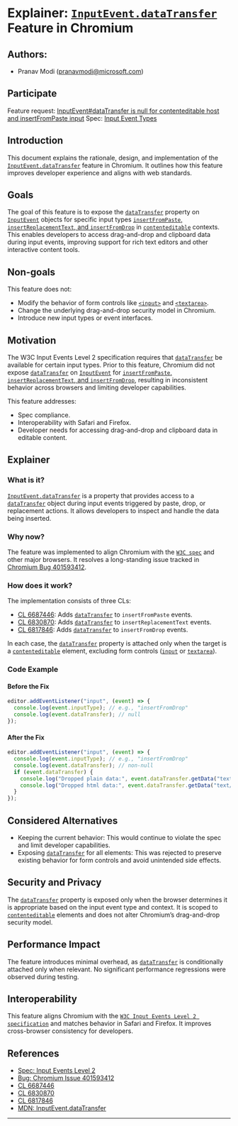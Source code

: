 # Explainer: [`InputEvent.dataTransfer`](https://w3c.github.io/input-events/#dom-inputevent-datatransfer) Feature in Chromium

## Authors:
- Pranav Modi (pranavmodi@microsoft.com)

## Participate
Feature request: [InputEvent#dataTransfer is null for contenteditable host and insertFromPaste input](https://issues.chromium.org/issues/401593412)
Spec: [Input Event Types](https://w3c.github.io/input-events/#overview)

## Introduction
This document explains the rationale, design, and implementation of the [`InputEvent.dataTransfer`](https://w3c.github.io/input-events/#dom-inputevent-datatransfer) feature in Chromium. It outlines how this feature improves developer experience and aligns with web standards.

## Goals
The goal of this feature is to expose the [`dataTransfer`](https://html.spec.whatwg.org/multipage/dnd.html#datatransfer) property on [`InputEvent`](https://w3c.github.io/input-events/#interface-InputEvent) objects for specific input types [`insertFromPaste`, `insertReplacementText`, and `insertFromDrop`](https://w3c.github.io/input-events/#overview) in [`contenteditable`](https://html.spec.whatwg.org/multipage/interaction.html#attr-contenteditable) contexts. This enables developers to access drag-and-drop and clipboard data during input events, improving support for rich text editors and other interactive content tools.

## Non-goals
This feature does not:
- Modify the behavior of form controls like [`<input>`](https://html.spec.whatwg.org/multipage/input.html#the-input-element) and [`<textarea>`](https://html.spec.whatwg.org/multipage/form-elements.html#the-textarea-element).
- Change the underlying drag-and-drop security model in Chromium.
- Introduce new input types or event interfaces.

## Motivation
The W3C Input Events Level 2 specification requires that [`dataTransfer`](https://html.spec.whatwg.org/multipage/dnd.html#datatransfer) be available for certain input types. Prior to this feature, Chromium did not expose [`dataTransfer`](https://html.spec.whatwg.org/multipage/dnd.html#datatransfer) on [`InputEvent`](https://w3c.github.io/input-events/#interface-InputEvent) for [`insertFromPaste`, `insertReplacementText`, and `insertFromDrop`](https://w3c.github.io/input-events/#overview), resulting in inconsistent behavior across browsers and limiting developer capabilities.

This feature addresses:
- Spec compliance.
- Interoperability with Safari and Firefox.
- Developer needs for accessing drag-and-drop and clipboard data in editable content.

## Explainer
### What is it?
[`InputEvent.dataTransfer`](https://w3c.github.io/input-events/#dom-inputevent-datatransfer) is a property that provides access to a [`dataTransfer`](https://html.spec.whatwg.org/multipage/dnd.html#datatransfer) object during input events triggered by paste, drop, or replacement actions. It allows developers to inspect and handle the data being inserted.

### Why now?
The feature was implemented to align Chromium with the [`W3C spec`](https://www.w3.org/TR/input-events-2/) and other major browsers. It resolves a long-standing issue tracked in [Chromium Bug 401593412](https://issues.chromium.org/issues/401593412).

### How does it work?
The implementation consists of three CLs:
- [CL 6687446](https://chromium-review.googlesource.com/c/chromium/src/+/6687446): Adds [`dataTransfer`](https://html.spec.whatwg.org/multipage/dnd.html#datatransfer) to `insertFromPaste` events.
- [CL 6830870](https://chromium-review.googlesource.com/c/chromium/src/+/6830870): Adds [`dataTransfer`](https://html.spec.whatwg.org/multipage/dnd.html#datatransfer) to `insertReplacementText` events.
- [CL 6817846](https://chromium-review.googlesource.com/c/chromium/src/+/6817846): Adds [`dataTransfer`](https://html.spec.whatwg.org/multipage/dnd.html#datatransfer) to `insertFromDrop` events.

In each case, the [`dataTransfer`](https://html.spec.whatwg.org/multipage/dnd.html#datatransfer) property is attached only when the target is a [`contenteditable`](https://html.spec.whatwg.org/multipage/interaction.html#attr-contenteditable) element, excluding form controls ([`input`](https://html.spec.whatwg.org/multipage/input.html#the-input-element) or [`textarea`](https://html.spec.whatwg.org/multipage/form-elements.html#the-textarea-element)).

### Code Example
#### Before the Fix
```javascript
editor.addEventListener("input", (event) => {
  console.log(event.inputType); // e.g., "insertFromDrop"
  console.log(event.dataTransfer); // null
});
```

#### After the Fix
```javascript
editor.addEventListener("input", (event) => {
  console.log(event.inputType); // e.g., "insertFromDrop"
  console.log(event.dataTransfer); // non-null
  if (event.dataTransfer) {
    console.log("Dropped plain data:", event.dataTransfer.getData("text/plain"));
    console.log("Dropped html data:", event.dataTransfer.getData("text/html"));
  }
});
```

## Considered Alternatives
- Keeping the current behavior: This would continue to violate the spec and limit developer capabilities.
- Exposing [`dataTransfer`](https://html.spec.whatwg.org/multipage/dnd.html#datatransfer) for all elements: This was rejected to preserve existing behavior for form controls and avoid unintended side effects.

## Security and Privacy
The [`dataTransfer`](https://html.spec.whatwg.org/multipage/dnd.html#datatransfer) property is exposed only when the browser determines it is appropriate based on the input event type and context. It is scoped to [`contenteditable`](https://html.spec.whatwg.org/multipage/interaction.html#attr-contenteditable) elements and does not alter Chromium’s drag-and-drop security model.

## Performance Impact
The feature introduces minimal overhead, as [`dataTransfer`](https://html.spec.whatwg.org/multipage/dnd.html#datatransfer) is conditionally attached only when relevant. No significant performance regressions were observed during testing.

## Interoperability
This feature aligns Chromium with the [`W3C Input Events Level 2 specification`](https://www.w3.org/TR/input-events-2/) and matches behavior in Safari and Firefox. It improves cross-browser consistency for developers.

## References
- [Spec: Input Events Level 2](https://w3c.github.io/input-events/#dom-inputevent-datatransfer)
- [Bug: Chromium Issue 401593412](https://issues.chromium.org/issues/401593412)
- [CL 6687446](https://chromium-review.googlesource.com/c/chromium/src/+/6687446)
- [CL 6830870](https://chromium-review.googlesource.com/c/chromium/src/+/6830870)
- [CL 6817846](https://chromium-review.googlesource.com/c/chromium/src/+/6817846)
- [MDN: InputEvent.dataTransfer](https://developer.mozilla.org/en-US/docs/Web/API/InputEvent/dataTransfer)

---
